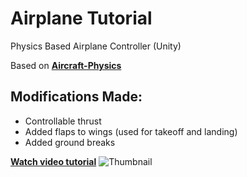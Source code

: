 # Airplane Tutorial
Physics Based Airplane Controller (Unity)

Based on [__Aircraft-Physics__](https://github.com/gasgiant/Aircraft-Physics)

## Modifications Made:
- Controllable thrust
- Added flaps to wings (used for takeoff and landing)
- Added ground breaks


[__Watch video tutorial__](https://youtu.be/e91QA4WfL5Q)
![Thumbnail](https://imgur.com/UvXQ6uZ.jpeg)
